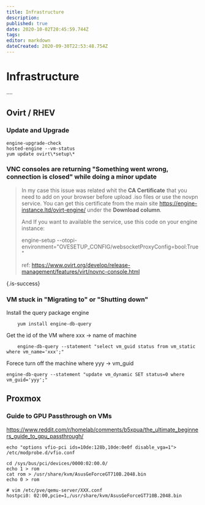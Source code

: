 ```yaml
---
title: Infrastructure
description: 
published: true
date: 2020-10-02T20:45:59.744Z
tags: 
editor: markdown
dateCreated: 2020-09-30T22:53:48.754Z
---
```


# Infrastructure
····


## Ovirt / RHEV

### Update and Upgrade

```
engine-upgrade-check
hosted-engine --vm-status
yum update ovirt\*setup\*
```

### VNC consoles are returning "Something went wrong, connection is closed" while doing a minor update

> In my case this issue was related whit the **CA Certificate** that you need to add on your browser before upload .iso files or use the novpn service. You can get this certificate from the main site https://engine-instance.ltd/ovirt-engine/ under the **Download column**.
> 
> And If you want to available the service, use this code on your engine instance:
> 
> engine-setup --otopi-environment="OVESETUP_CONFIG/websocketProxyConfig=bool:True"
> 
> ref: https://www.ovirt.org/develop/release-management/features/virt/novnc-console.html
> 
{.is-success}


### VM stuck in "Migrating to" or "Shutting down"


Install the query package engine

```
    yum install engine-db-query
```

Get the id of the VM where xxx  → name of machine

```
    engine-db-query --statement "select vm_guid status from vm_static where vm_name='xxx';"
```

Forece turn off the machine where yyy → vm_guid

```
engine-db-query --statement "update vm_dynamic SET status=0 where vm_guid='yyy';"
```

## Proxmox

### Guide to GPU Passthrough on VMs
https://www.reddit.com/r/homelab/comments/b5xpua/the_ultimate_beginners_guide_to_gpu_passthrough/

```
echo "options vfio-pci ids=10de:128b,10de:0e0f disable_vga=1"> /etc/modprobe.d/vfio.conf

cd /sys/bus/pci/devices/0000:02:00.0/
echo 1 > rom
cat rom > /usr/share/kvm/AsusGeForceGT710B.2048.bin
echo 0 > rom
```
```
# vim /etc/pve/qemu-server/XXX.conf
hostpci0: 02:00,pcie=1,/usr/share/kvm/AsusGeForceGT710B.2048.bin
```









